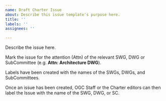 ```yaml
---
name: Draft Charter Issue
about: Describe this issue template's purpose here.
title: ''
labels: ''
assignees: ''

---
```


Describe the issue here.

Mark the issue for the attention (Attn) of the relevant SWG, DWG or SubCommittee (e.g. **Attn: Architecture DWG**).

Labels have been created with the names of the SWGs, DWGs, and SubCommittees.

Once an issue has been created, OGC Staff or the Charter editors can then label the Issue with the name of the SWG, DWG, or SC.
